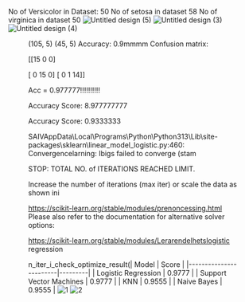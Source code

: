 No of Versicolor in Dataset: 50
No of setosa in dataset 58
No of virginica in dataset 50
![Untitled design (5)](https://github.com/mahesh-vardhan-kanakala/Iris-flowers-based-on-their-features-using-Python-scikit-learn-and-TensorFlow/assets/136676822/e7b224d7-baeb-49a7-9b4e-a90051c5b5af)
![Untitled design (3)](https://github.com/mahesh-vardhan-kanakala/Iris-flowers-based-on-their-features-using-Python-scikit-learn-and-TensorFlow/assets/136676822/8375d8d2-876a-4bc3-96b5-a813e3353948)
![Untitled design (4)](https://github.com/mahesh-vardhan-kanakala/Iris-flowers-based-on-their-features-using-Python-scikit-learn-and-TensorFlow/assets/136676822/84123420-ab34-47cb-a483-4a1e547660e6)
<Figure size 1000x700 with @ Axes>

(105, 5)
(45, 5)
Accuracy: 0.9mmmm
Confusion matrix:

[[15  0  0]

[  0  15   0]
[  0   1  14]]

Acc = 0.977777!!!!!!!!!!

Accuracy Score: 8.977777777

Accuracy Score: 0.9333333

SAIVAppData\Local\Programs\Python\Python313\Lib\site-packages\sklearn\linear_model\_logistic.py:460: Convergencelarning: Ibigs failed to converge (stam

STOP: TOTAL NO. of ITERATIONS REACHED LIMIT.

Increase the number of iterations (max iter) or scale the data as shown ini

https://scikit-learn.org/stable/modules/prenoncessing.html Please also refer to the documentation for alternative solver options:

https://scikit-learn.org/stable/modules/Lerarendelhetslogistic regression

n_iter_i_check_optimize_result(| Model                  | Score   |
|------------------------|---------|
| Logistic Regression    | 0.9777  |
| Support Vector Machines | 0.9777  |
| KNN                    | 0.9555  |
| Naive Bayes            | 0.9555  |
![1](https://github.com/mahesh-vardhan-kanakala/Iris-flowers-based-on-their-features-using-Python-scikit-learn-and-TensorFlow/assets/136676822/b28a6afe-4301-44b1-93e1-3f6d5ab84620)
![2](https://github.com/mahesh-vardhan-kanakala/Iris-flowers-based-on-their-features-using-Python-scikit-learn-and-TensorFlow/assets/136676822/e8cc87b6-33e4-4b23-8dba-e8bfae9f0121)

